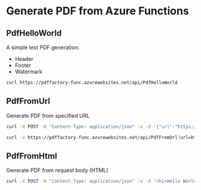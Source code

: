 # Generate PDF from Azure Functions

## PdfHelloWorld

A simple test PDF generation.

- Header
- Footer
- Watermark

```bash
curl https://pdffactory-func.azurewebsites.net/api/PdfHelloWorld
```

## PdfFromUrl

Generate PDF from specified URL

```bash
curl -X POST -H "Content-Type: application/json" -v -d '{"url":"https://docs.microsoft.com/zh-tw/"}' https://pdffactory-func.azurewebsites.net/api/PdfFromUrl 

curl -v https://pdffactory-func.azurewebsites.net/api/PdfFromUrl?url=https://docs.microsoft.com/zh-tw/
```

## PdfFromHtml

Generate PDF from request body  (HTML)

```bash
curl -X POST -H "Content-Type: application/json" -v -d '<h1>Hello World... now what?</h1>' https://pdffactory-func.azurewebsites.net/api/PdfFromHtml
```
